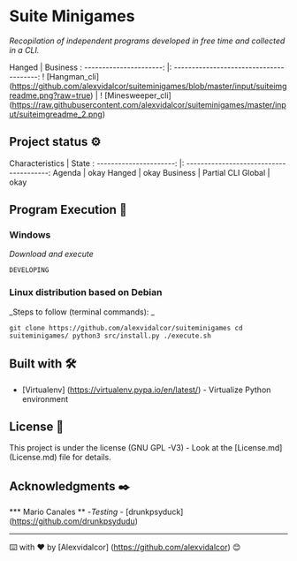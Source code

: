 # Suite Minigames

_Recopilation of independent programs developed in free time and collected in a CLI._

Hanged | Business
: ----------------------: |: ---------------------------------------:
! [Hangman_cli] (https://github.com/alexvidalcor/suiteminigames/blob/master/input/suiteimgreadme.png?raw=true) | ! [Minesweeper_cli] (https://raw.githubusercontent.com/alexvidalcor/suiteminigames/master/input/suiteimgreadme_2.png)

## Project status ⚙️

Characteristics | State
: ----------------------: |: ---------------------------------------:
Agenda | okay
Hanged | okay
Business | Partial
CLI Global | okay


## Program Execution 🚀

### Windows

_Download and execute_

``
DEVELOPING
``

### Linux distribution based on Debian

_Steps to follow (terminal commands): _

``
git clone https://github.com/alexvidalcor/suiteminigames
cd suiteminigames/
python3 src/install.py
./execute.sh
``

## Built with 🛠️

* [Virtualenv] (https://virtualenv.pypa.io/en/latest/) - Virtualize Python environment

## License 📄

This project is under the license (GNU GPL -V3) - Look at the [License.md] (License.md) file for details.

## Acknowledgments ✒️

*** Mario Canales ** -*Testing* - [drunkpsyduck] (https://github.com/drunkpsydudu)


---
⌨️ with ❤️ by [Alexvidalcor] (https://github.com/alexvidalcor) 😊

